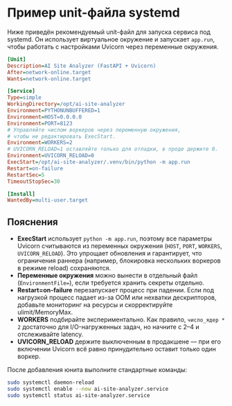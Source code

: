 # Пример unit-файла systemd

Ниже приведён рекомендуемый unit-файл для запуска сервиса под systemd.
Он использует виртуальное окружение и запускает `app.run`, чтобы работать с
настройками Uvicorn через переменные окружения.

```ini
[Unit]
Description=AI Site Analyzer (FastAPI + Uvicorn)
After=network-online.target
Wants=network-online.target

[Service]
Type=simple
WorkingDirectory=/opt/ai-site-analyzer
Environment=PYTHONUNBUFFERED=1
Environment=HOST=0.0.0.0
Environment=PORT=8123
# Управляйте числом воркеров через переменную окружения,
# чтобы не редактировать ExecStart.
Environment=WORKERS=2
# UVICORN_RELOAD=1 оставляйте только для отладки, в проде держите 0.
Environment=UVICORN_RELOAD=0
ExecStart=/opt/ai-site-analyzer/.venv/bin/python -m app.run
Restart=on-failure
RestartSec=5
TimeoutStopSec=30

[Install]
WantedBy=multi-user.target
```

## Пояснения

- **ExecStart** использует `python -m app.run`, поэтому все параметры Uvicorn
  считываются из переменных окружения (`HOST`, `PORT`, `WORKERS`,
  `UVICORN_RELOAD`). Это упрощает обновления и гарантирует, что ограничения
  раннера (например, блокировка нескольких воркеров в режиме reload) сохраняются.
- **Переменные окружения** можно вынести в отдельный файл (`EnvironmentFile=`),
  если требуется хранить секреты отдельно.
- **Restart=on-failure** перезапускает процесс при падении. Если под нагрузкой
  процесс падает из-за OOM или нехватки дескрипторов, добавьте мониторинг на
  ресурсы и скорректируйте ulimit/MemoryMax.
- **WORKERS** подбирайте экспериментально. Как правило, `число_ядер * 2`
  достаточно для I/O-нагруженных задач, но начните с 2–4 и отслеживайте latency.
- **UVICORN_RELOAD** держите выключенным в продакшене — при его включении
  Uvicorn всё равно принудительно оставит только один воркер.

После добавления юнита выполните стандартные команды:

```bash
sudo systemctl daemon-reload
sudo systemctl enable --now ai-site-analyzer.service
sudo systemctl status ai-site-analyzer.service
```
